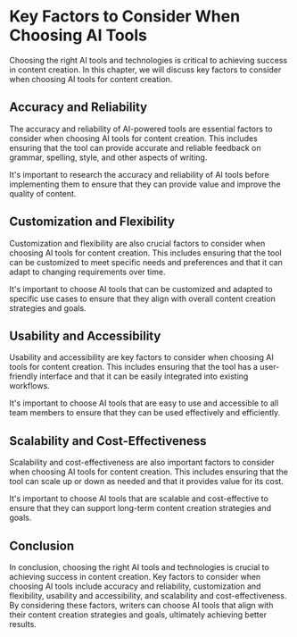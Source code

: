 Key Factors to Consider When Choosing AI Tools
============================================================================================================================

Choosing the right AI tools and technologies is critical to achieving success in content creation. In this chapter, we will discuss key factors to consider when choosing AI tools for content creation.

Accuracy and Reliability
------------------------

The accuracy and reliability of AI-powered tools are essential factors to consider when choosing AI tools for content creation. This includes ensuring that the tool can provide accurate and reliable feedback on grammar, spelling, style, and other aspects of writing.

It's important to research the accuracy and reliability of AI tools before implementing them to ensure that they can provide value and improve the quality of content.

Customization and Flexibility
-----------------------------

Customization and flexibility are also crucial factors to consider when choosing AI tools for content creation. This includes ensuring that the tool can be customized to meet specific needs and preferences and that it can adapt to changing requirements over time.

It's important to choose AI tools that can be customized and adapted to specific use cases to ensure that they align with overall content creation strategies and goals.

Usability and Accessibility
---------------------------

Usability and accessibility are key factors to consider when choosing AI tools for content creation. This includes ensuring that the tool has a user-friendly interface and that it can be easily integrated into existing workflows.

It's important to choose AI tools that are easy to use and accessible to all team members to ensure that they can be used effectively and efficiently.

Scalability and Cost-Effectiveness
----------------------------------

Scalability and cost-effectiveness are also important factors to consider when choosing AI tools for content creation. This includes ensuring that the tool can scale up or down as needed and that it provides value for its cost.

It's important to choose AI tools that are scalable and cost-effective to ensure that they can support long-term content creation strategies and goals.

Conclusion
----------

In conclusion, choosing the right AI tools and technologies is crucial to achieving success in content creation. Key factors to consider when choosing AI tools include accuracy and reliability, customization and flexibility, usability and accessibility, and scalability and cost-effectiveness. By considering these factors, writers can choose AI tools that align with their content creation strategies and goals, ultimately achieving better results.



